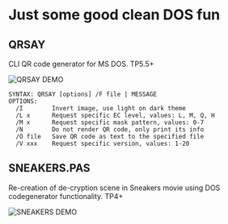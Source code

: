 # Just some good clean DOS fun

## QRSAY

CLI QR code generator for MS DOS. TP5.5+

![QRSAY DEMO](DEMO/QRSAY.PNG)

```
SYNTAX: QRSAY [options] /F file | MESSAGE
OPTIONS:
  /I        Invert image, use light on dark theme
  /L x      Request specific EC level, values: L, M, Q, H
  /M x      Request specific mask pattern, values: 0-7
  /N        Do not render QR code, only print its info
  /O file   Save QR code as text to the specified file
  /V xxx    Request specific version, values: 1-20
```

## SNEAKERS.PAS 

Re-creation of de-cryption scene in Sneakers movie using DOS codegenerator functionality. TP4+

![SNEAKERS DEMO](DEMO/SNEAKERS.GIF)

